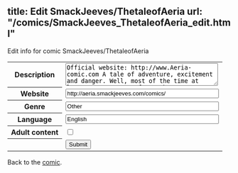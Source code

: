 title: Edit SmackJeeves/ThetaleofAeria
url: "/comics/SmackJeeves_ThetaleofAeria_edit.html"
---
Edit info for comic SmackJeeves/ThetaleofAeria

<form name="comic" action="http://gaepostmail.appspot.com/comic/" method="post">
<table class="comicinfo">
<tr>
<th>Description</th><td><textarea name="description" cols="40" rows="3">Official website: http://www.Aeria-comic.com A tale of adventure, excitement and danger. Well, most of the time at least. But ever so often Fabraz, our chaotic protagonist, finds himself in rather silly situations. Be prepared to be wowed and get ready to follow Fabraz on his epic adventure. You can also buy the first chapter as a printed comic book, if you want to support us! :) http://www.indyplanet.com/store/product_info.php?products_id=4243</textarea></td>
</tr>
<tr>
<th>Website</th><td><input type="text" name="url" value="http://aeria.smackjeeves.com/comics/" size="40"/></td>
</tr>
<tr>
<th>Genre</th><td><input type="text" name="genre" value="Other" size="40"/></td>
</tr>
<tr>
<th>Language</th><td><input type="text" name="language" value="English" size="40"/></td>
</tr>
<tr>
<th>Adult content</th><td><input type="checkbox" name="adult" value="adult" /></td>
</tr>
<tr>
<th></th><td>
<input type="hidden" name="comic" value="SmackJeeves_ThetaleofAeria" />
<input type="submit" name="submit" value="Submit" />
</td>
</tr>
</table>
</form>

Back to the [comic](SmackJeeves_ThetaleofAeria.html).
